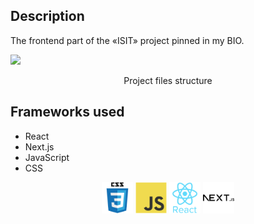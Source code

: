 <div>
  <h2>Description</h2>
  <p>The frontend part of the «ISIT» project pinned in my BIO.</p>
 <img src=https://github.com/user-attachments/assets/2bd2812b-2a10-4685-861d-5a65e1d40cc0>
  <p align=center>Project files structure</p>
<h2>Frameworks used</h2>  
<ul>
  <li>React</li>
  <li>Next.js</li>
  <li>JavaScript</li>
  <li>CSS</li>
  </ul>
</div>
<div align=center>
  <img src=https://github.com/devicons/devicon/blob/master/icons/css3/css3-original-wordmark.svg width=50 height=50>
  <img src=https://github.com/devicons/devicon/blob/master/icons/javascript/javascript-original.svg width=50 height=50>
  <img src=https://github.com/devicons/devicon/blob/master/icons/react/react-original-wordmark.svg width=50 height=50>
  <img src=https://github.com/devicons/devicon/blob/master/icons/nextjs/nextjs-original-wordmark.svg width=50 height=50>
</div>


